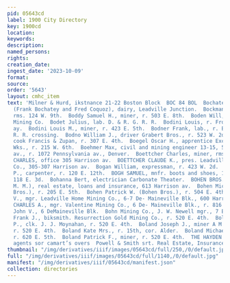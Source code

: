 ```yaml
---
pid: 05643cd
label: 1900 City Directory
key: 1900cd
location: 
keywords: 
description: 
named_persons: 
rights: 
creation_date: 
ingest_date: '2023-10-09'
format: 
source: 
order: '5643'
layout: cmhc_item
text: 'Milner & Hurd, ikstnance 21-22 Boston Block  BOC 84 BOL  Bochatey & Coquoz
  (Frank Bochatey and Fred Coquoz), dairy, Leadville Junction.  Bockman Emil, stonecutter,
  rms. 124 W. 9th.  Boddy Samuel H., miner, r. 503 E. 8th.  Boden Will, miner Phoenix
  Mining Co.  Bodet Julius, lab. D. & R. G. R. R.  Bodini Louis, r. Front, cor. Harrison
  ay.  Bodini Louis M., miner, r. 423 E. 5th.  Bodner Frank, lab., r. Elim, W. of
  R. R. crossing.  Bodno William J., driver Grabert Bros., r. 523 W. 2d.  Boegel Oscar,
  cook Francis & Zupan, r. 307 E. 4th.  Boegel Oscar H., apprentice Excelsior Iron
  Wks., r. 215 W. 6th.  Boehmer Max, civil and mining engineer 13-15, 501 Har- rison
  av., r. 1072 Pennsylvania av., Denver.  Boettcher Charles, miner, rms. 123 W. 2d.  BOETTCHER
  CHARLES, office 305 Harrison av.  BOETTCHER CLAUDE K., pres. Leadville Hardware
  Co., 305-307 Harrison av.  Bogan William, expressman, r. 423 W. 2d.  Boggs Oliver
  P., carpenter, r. 120 E. 12th.  BOGH SAMUEL, mnfr. boots and shoes, 106 E. 3d, r.
  118 E. 3d.  Bohanna Bert, electrician Carbonate Theater.  BOHEN BROS. (P. W. and
  M. M.), real estate, loans and insurance, 613 Harrison av.  Bohen Michael M. (Bohen
  Bros.), r. 205 E. 5th.  Bohen Patrick W. (Bohen Bros.), r. 504 E. 4th.  BOHN A.
  V., mgr. Leadville Home Mining Co., 6-7 De- Maineville Blk., 600 Harrison av.  BOHN
  CHARLES A., mgr. Valentine Mining Co., 6 De- Maineville Blk., r. 816 N. Spruce.  Bohn
  John V., 6 DeMaineville Blk.  Bohn Mining Co., J. W. Newell mgr., 7 Emmet BIk.  Boland
  Frank J., biksmith. Resurrection Gold Mining Co., r. 520 E. 4th.  Boland George
  P., clk. J. J. Moynahan, r. 520 E. 4th.  Boland Joseph J., miner A M W Mining Co.,
  r. 520 E. 4th.  Boland Kate Mrs., r. 15th, cor. Alder.  Boland Michael J., miner,
  r. 620 E. 5th.  Boland Patrick F., miner, r. 520 E. 4th.  THE HAYDEN GLOTHING CO,
  agents sor camart’s overs  Powell & Smith srt. Real Estate, Insurance, Loans '
thumbnail: "/img/derivatives/iiif/images/05643cd/full/250,/0/default.jpg"
full: "/img/derivatives/iiif/images/05643cd/full/1140,/0/default.jpg"
manifest: "/img/derivatives/iiif/05643cd/manifest.json"
collection: directories
---
```

